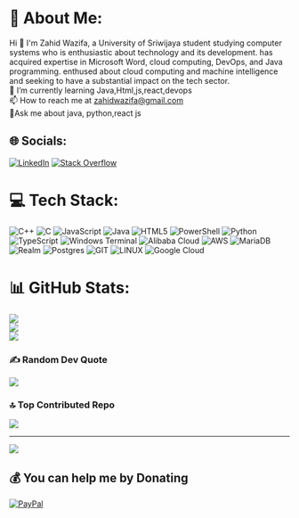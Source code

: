 # 💫 About Me:
Hi 👋 I'm Zahid Wazifa, a University of Sriwijaya student studying computer systems who is enthusiastic about technology and its development.  has acquired expertise in Microsoft Word, cloud computing, DevOps, and Java programming.  enthused about cloud computing and machine intelligence and seeking to have a substantial impact on the tech sector.<br>🌱 I’m currently learning Java,Html,js,react,devops<br>📫 How to reach me  at zahidwazifa@gmail.com<br>💬Ask me about java, python,react js


## 🌐 Socials:
[![LinkedIn](https://img.shields.io/badge/LinkedIn-%230077B5.svg?logo=linkedin&logoColor=white)](https://linkedin.com/in/zahid-wazifa) [![Stack Overflow](https://img.shields.io/badge/-Stackoverflow-FE7A16?logo=stack-overflow&logoColor=white)](https://stackoverflow.com/users/zahid-wazifa) 

# 💻 Tech Stack:
![C++](https://img.shields.io/badge/c++-%2300599C.svg?style=flat-square&logo=c%2B%2B&logoColor=white) ![C](https://img.shields.io/badge/c-%2300599C.svg?style=flat-square&logo=c&logoColor=white) ![JavaScript](https://img.shields.io/badge/javascript-%23323330.svg?style=flat-square&logo=javascript&logoColor=%23F7DF1E) ![Java](https://img.shields.io/badge/java-%23ED8B00.svg?style=flat-square&logo=openjdk&logoColor=white) ![HTML5](https://img.shields.io/badge/html5-%23E34F26.svg?style=flat-square&logo=html5&logoColor=white) ![PowerShell](https://img.shields.io/badge/PowerShell-%235391FE.svg?style=flat-square&logo=powershell&logoColor=white) ![Python](https://img.shields.io/badge/python-3670A0?style=flat-square&logo=python&logoColor=ffdd54) ![TypeScript](https://img.shields.io/badge/typescript-%23007ACC.svg?style=flat-square&logo=typescript&logoColor=white) ![Windows Terminal](https://img.shields.io/badge/Windows%20Terminal-%234D4D4D.svg?style=flat-square&logo=windows-terminal&logoColor=white) ![Alibaba Cloud](https://img.shields.io/badge/AlibabaCloud-%23FF6701.svg?style=flat-square&logo=alibabacloud&logoColor=white) ![AWS](https://img.shields.io/badge/AWS-%23FF9900.svg?style=flat-square&logo=amazon-aws&logoColor=white) ![MariaDB](https://img.shields.io/badge/MariaDB-003545?style=flat-square&logo=mariadb&logoColor=white) ![Realm](https://img.shields.io/badge/Realm-39477F?style=flat-square&logo=realm&logoColor=white) ![Postgres](https://img.shields.io/badge/postgres-%23316192.svg?style=flat-square&logo=postgresql&logoColor=white) ![GIT](https://img.shields.io/badge/Git-fc6d26?style=flat-square&logo=git&logoColor=white) ![LINUX](https://img.shields.io/badge/Linux-FCC624?style=flat-square&logo=linux&logoColor=black) ![Google Cloud](https://img.shields.io/badge/GoogleCloud-%234285F4.svg?style=flat-square&logo=google-cloud&logoColor=white)
# 📊 GitHub Stats:
![](https://github-readme-stats.vercel.app/api?username=ZahidWazifa&theme=dark&hide_border=false&include_all_commits=false&count_private=false)<br/>
![](https://github-readme-streak-stats.herokuapp.com/?user=ZahidWazifa&theme=dark&hide_border=false)<br/>
![](https://github-readme-stats.vercel.app/api/top-langs/?username=ZahidWazifa&theme=dark&hide_border=false&include_all_commits=false&count_private=false&layout=compact)

### ✍️ Random Dev Quote
![](https://quotes-github-readme.vercel.app/api?type=horizontal&theme=dark)

### 🔝 Top Contributed Repo
![](https://github-contributor-stats.vercel.app/api?username=ZahidWazifa&limit=5&theme=dark&combine_all_yearly_contributions=true)

---
[![](https://visitcount.itsvg.in/api?id=ZahidWazifa&icon=6&color=0)](https://visitcount.itsvg.in)

  ## 💰 You can help me by Donating
  [![PayPal](https://img.shields.io/badge/PayPal-00457C?style=for-the-badge&logo=paypal&logoColor=white)](https://paypal.me/ZAHIDWAZIFA) 

  
<!-- Proudly created with GPRM ( https://gprm.itsvg.in ) -->

